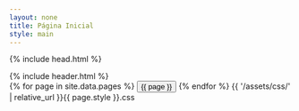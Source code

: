 ```yaml
---
layout: none
title: Página Inicial
style: main
---
```


{% include head.html %}
<body>
{% include header.html %}
<div class="centralizado">
  {% for page in site.data.pages %}
    <a href="/{{ site.repository-name }}/{{ page | downcase | replace: " ", "_" }}/" ><button>{{ page }}</button></a>
  {% endfor %}
  {{ '/assets/css/' | relative_url }}{{ page.style }}.css
</div>
</body>

